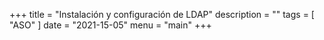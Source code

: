 +++
title = "Instalación y configuración de LDAP"
description = ""
tags = [
    "ASO"
]
date = "2021-15-05"
menu = "main"
+++

